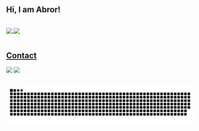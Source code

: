 ## Hi, I am Abror! 
</br>

 <div>
  <a href="https://github.com/eagrundy">
   <img align="center" height="170" src="https://github-readme-stats.vercel.app/api/top-langs/?username=abrorbekuz&layout=compact&langs_count=16&theme=dracula"/>
  <img align="center" src="https://github-readme-stats.vercel.app/api?username=abrorbekuz&show_icons=true&theme=dracula&include_all_commits=true&count_private=true&hide=issues"/>
</div>
  
</br>

## Contact 
<div> 
  <a href = "t.me/itsmeuknow"><img src="https://cdn.icon-icons.com/icons2/2530/PNG/512/telegram_button_icon_151837.png" target="_blank"></a>
  <a href = "mailto: splayerme@gmail.com"><img src="https://cdn.icon-icons.com/icons2/2530/PNG/512/gmail_button_icon_151848.png" target="_blank"></a>
 </br>
</br>
 
  ![Snake animation](https://github.com/abrorbekuz/abrorbekuz/blob/output/github-contribution-grid-snake.svg)
 
</div>
